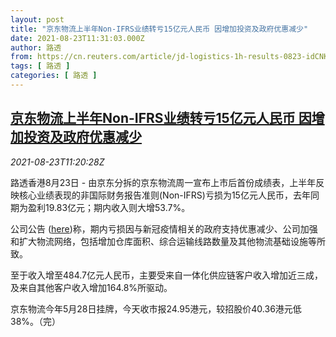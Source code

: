 ```yaml
---
layout: post
title: "京东物流上半年Non-IFRS业绩转亏15亿元人民币 因增加投资及政府优惠减少"
date: 2021-08-23T11:31:03.000Z
author: 路透
from: https://cn.reuters.com/article/jd-logistics-1h-results-0823-idCNKBS2FO0ZH
tags: [ 路透 ]
categories: [ 路透 ]
---
```

<!--1629718263000-->
[京东物流上半年Non-IFRS业绩转亏15亿元人民币 因增加投资及政府优惠减少](https://cn.reuters.com/article/jd-logistics-1h-results-0823-idCNKBS2FO0ZH)
------

<div>
<div><i>2021-08-23T11:20:28Z</i></div><p>路透香港8月23日 - 由京东分拆的京东物流周一宣布上市后首份成绩表，上半年反映核心业绩表现的非国际财务报告准则(Non-IFRS)亏损为15亿元人民币，去年同期为盈利19.83亿元；期内收入则大增53.7%。</p><p>公司公告 (<a href="https://www1.hkexnews.hk/listedco/listconews/sehk/2021/0823/2021082300708_c.pdf">here</a>)称，期内亏损因与新冠疫情相关的政府支持优惠减少、公司加强和扩大物流网络，包括增加仓库面积、综合运输线路数量及其他物流基础设施等所致。</p><p>至于收入增至484.7亿元人民币，主要受来自一体化供应链客户收入增加近三成，及来自其他客户收入增加164.8%所驱动。</p><p>京东物流今年5月28日挂牌，今天收市报24.95港元，较招股价40.36港元低38%。（完）</p>
</div>
